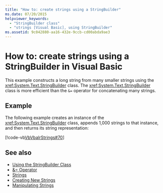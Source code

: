 ```yaml
---
title: "How to: create strings using a StringBuilder"
ms.date: 07/20/2015
helpviewer_keywords:
  - "StringBuilder class"
  - "strings [Visual Basic], using StringBuilder"
ms.assetid: 9c042880-aa16-432e-9ccb-cd00abda9ae3
---
```

# How to: create strings using a StringBuilder in Visual Basic

This example constructs a long string from many smaller strings using the <xref:System.Text.StringBuilder> class. The <xref:System.Text.StringBuilder> class is more efficient than the `&=` operator for concatenating many strings.

## Example

The following example creates an instance of the <xref:System.Text.StringBuilder> class, appends 1,000 strings to that instance, and then returns its string representation:

 [!code-vb[VbVbalrStrings#70](~/samples/snippets/visualbasic/VS_Snippets_VBCSharp/VbVbalrStrings/VB/Class2.vb#70)]

## See also

- [Using the StringBuilder Class](../../../../standard/base-types/stringbuilder.md)
- [&= Operator](../../../language-reference/operators/and-assignment-operator.md)
- [Strings](index.md)
- [Creating New Strings](../../../../standard/base-types/creating-new.md)
- [Manipulating Strings](../../../../standard/base-types/best-practices-strings.md)
